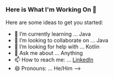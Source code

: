 ### Here is What I'm Working On 👋

Here are some ideas to get you started:

- 🌱 I’m currently learning ... Java
- 👯 I’m looking to collaborate on ... Java
- 🤔 I’m looking for help with ... Kotlin
- 💬 Ask me about ... Anything
- 📫 How to reach me: ... [LinkedIn](https://www.linkedin.com/in/renaldinf)
- 😄 Pronouns: ... He/Him
-->
